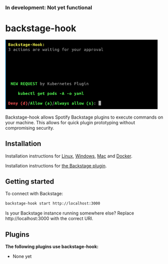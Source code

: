 ### In development: Not yet functional

# backstage-hook
<img src="./docs/cli_example.png" height="220px"/>

Backstage-hook allows Spotify Backstage plugins to execute commands on your machine. This allows for quick plugin prototyping without compromising security.

## Installation
Installation instructions for [Linux](), [Windows](), [Mac]() and [Docker]().

Installation instructions for [the Backstage plugin]().

## Getting started
To connect with Backstage:
```bash
backstage-hook start http://localhost:3000 
```

Is your Backstage instance running somewhere else? Replace http://localhost:3000 with the correct URI.

## Plugins
**The following plugins use backstage-hook:**
- None yet
